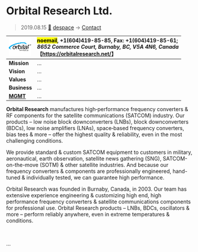 # Orbital Research Ltd.
> 2019.08.15 [🚀](../../index/index.md) [despace](../index.md) → [Contact](../contact.md)

|[![](../f/contact/o/orbital_res_logo1_thumb.webp)](../f/contact/o/orbital_res_logo1.webp)|<mark>noemail</mark>, +1(604)419-85-85, Fax: +1(604)419-85-61;<br> *8652 Commerce Court, Burnaby, BC, V5A 4N6, Canada*<br> 【<https://orbitalresearch.net/>】|
|:-|:-|
|**Mission**|…|
|**Vision**|…|
|**Values**|…|
|**Business**|…|
|**[MGMT](../mgmt.md)**|…|

**Orbital Research** manufactures high‑performance frequency converters & RF components for the satellite communications (SATCOM) industry. Our products – low noise block downconverters (LNBs), block downconverters (BDCs), low noise amplifiers (LNAs), space‑based frequency converters, bias tees & more – offer the highest quality & reliability, even in the most challenging conditions.

We provide standard & custom SATCOM equipment to customers in military, aeronautical, earth observation, satellite news gathering (SNG), SATCOM-on-the-move (SOTM) & other satellite industries. And because our frequency converters & components are professionally engineered, hand-tuned & individually tested, we can guarantee high performance.

Orbital Research was founded in Burnaby, Canada, in 2003. Our team has extensive experience engineering & customizing high end, high performance frequency converters & satellite communications components for professional use. Orbital Research products – LNBs, BDCs, oscillators & more – perform reliably anywhere, even in extreme temperatures & conditions.


<p style="page-break-after:always"> </p>

…

